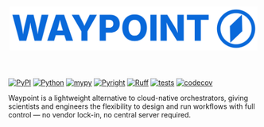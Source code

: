 <h1 align="center"><img src="asset/waypoint.svg" alt="alt text" width="500"></h1>
</br>


[![PyPI](https://img.shields.io/pypi/v/waypoint?label=PyPI)](https://pypi.org/project/waypoint/)
[![Python](https://img.shields.io/badge/python-3.10+-blue)](https://www.python.org/)
[![mypy](https://img.shields.io/badge/mypy-checked-blue)](http://mypy-lang.org/)
[![Pyright](https://img.shields.io/badge/pyright-checked-blue)](https://github.com/microsoft/pyright)
[![Ruff](https://img.shields.io/endpoint?url=https://raw.githubusercontent.com/astral-sh/ruff/main/assets/badge/v2.json)](https://github.com/astral-sh/ruff)
[![tests](https://img.shields.io/github/actions/workflow/status/cswartzvi/waypoint/main.yaml?branch=main&label=tests&logo=github)](https://github.com/cswartzvi/waypoint/actions/workflows/main.yaml)
[![codecov](https://codecov.io/github/cswartzvi/waypoint/graph/badge.svg?token=1o01x0xk7i)](https://codecov.io/github/cswartzvi/waypoint)

Waypoint is a lightweight alternative to cloud-native orchestrators, giving scientists and engineers the flexibility to design and run workflows with full control — no vendor lock-in, no central server required.